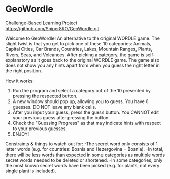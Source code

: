 # GeoWordle
Challenge-Based Learning Project
https://github.com/Sniper8RO/GeoWordle.git

Welcome to GeoWordle!
An alternative to the original WORDLE game. 
The slight twist is that you get to pick one of these 10 categories: Animals, Capital Cities, Car Brands, Countries, Lakes, Mountain Ranges, Plants, Rivers, Seas, and Volcanoes.
After picking a category, the game is self-explanatory as it goes back to the original WORDLE game.
The game also does not show you any hints apart from when you guess the right letter in the right position.

How it works:
1) Run the program and select a category out of the 10 presented by pressing the respected button.
2) A new window should pop up, allowing you to guess. You have 6 guesses. DO NOT leave any blank cells.
3) After you input your guess, press the guess button. You CANNOT edit your previous guess after pressing the button.
4) Check the "Guessing Progress" as that may indicate hints with respect to your previous guesses.
5) ENJOY!

Constraints & things to watch out for:
-The secret word only consists of 1 letter words (e.g. for countries: Bosnia and Hezergovina = Bosnia).
-In total, there will be less words than expected in some categories as multiple words secret words needed to be deleted or shortened.
-In some categories, only the most known secret words have been picked (e.g. for plants, not every single plant is included).
